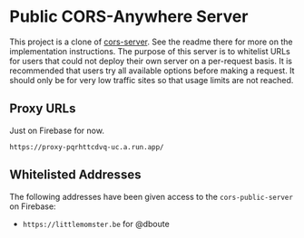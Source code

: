 # Public CORS-Anywhere Server

This project is a clone of [cors-server](https://github.com/isoaxe/cors-server). See the readme there for more on the implementation instructions. The purpose of this server is to whitelist URLs for users that could not deploy their own server on a per-request basis. It is recommended that users try all available options before making a request. It should only be for very low traffic sites so that usage limits are not reached.


## Proxy URLs

Just on Firebase for now.

`https://proxy-pqrhttcdvq-uc.a.run.app/`


## Whitelisted Addresses

The following addresses have been given access to the `cors-public-server` on Firebase:

+ `https://littlemomster.be` for @dboute